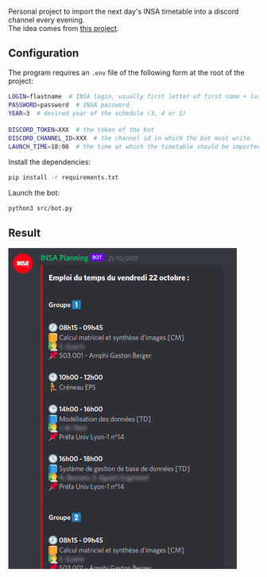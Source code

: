 Personal project to import the next day's INSA timetable into a discord channel every evening.\
The idea comes from [this project](https://github.com/Embraser01/INSA-Planning-generator).

## Configuration

The program requires an `.env` file of the following form at the root of the project: 

```bash
LOGIN=flastname  # INSA login, usually first letter of first name + last name
PASSWORD=password  # INSA password
YEAR=3  # desired year of the schedule (3, 4 or 5)

DISCORD_TOKEN=XXX  # the token of the bot
DISCORD_CHANNEL_ID=XXX  # the channel id in which the bot must write
LAUNCH_TIME=18:00  # the time at which the timetable should be imported
```

Install the dependencies:

```bash
pip install -r requirements.txt
```

Launch the bot:

```bash
python3 src/bot.py
```

## Result

![Example](doc/example.png)
